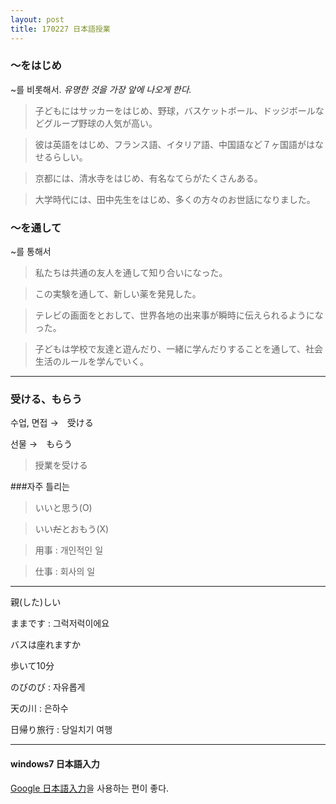 ```yaml
---
layout: post
title: 170227 日本語授業
---
```


### ～をはじめ
~를 비롯해서. *유명한 것을 가장 앞에 나오게 한다.*
> 子どもにはサッカーをはじめ、野球，バスケットボール、ドッジボールなどグループ野球の人気が高い。

> 彼は英語をはじめ、フランス語、イタリア語、中国語など７ヶ国語がはなせるらしい。

> 京都には、清水寺をはじめ、有名なてらがたくさんある。

> 大学時代には、田中先生をはじめ、多くの方々のお世話になりました。

### ～を通して
~를 통해서
> 私たちは共通の友人を通して知り合いになった。

> この実験を通して、新しい薬を発見した。

> テレビの画面をとおして、世界各地の出来事が瞬時に伝えられるようになった。

> 子どもは学校で友達と遊んだり、一緒に学んだりすることを通して、社会生活のルールを学んでいく。


----------


### 受ける、もらう
수업, 면접  →　受ける

선물  →　もらう
>授業を受ける 

###자주 틀리는
>いいと思う(O)

>いい<del>だ</del>とおもう(X)

>用事 : 개인적인 일

>仕事 : 회사의 일


----------


親(した)しい

ままです : 그럭저럭이에요

バスは座れますか　

歩いて10分

のびのび : 자유롭게

天の川 : 은하수

日帰り旅行 : 당일치기 여행


----------


#### **windows7 日本語入力**
[Google 日本語入力](http://www.google.co.jp/ime/)을 사용하는 편이 좋다.
